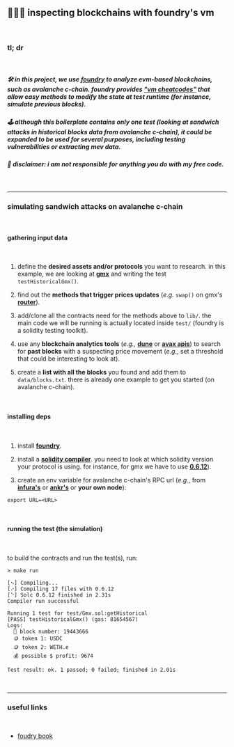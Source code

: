 ## 🧱👵🏽 inspecting blockchains with foundry's vm

<br>

### tl; dr

<br>

##### 🛠 in this project, we use [foundry](https://github.com/foundry-rs/foundry) to analyze evm-based blockchains, such as avalanche c-chain. foundry provides **["vm cheatcodes"](https://www.paradigm.xyz/2021/12/introducing-the-foundry-ethereum-development-toolbox#you-should-be-able-to-override-vm-state-in-your-tests)** that allow easy methods to modify the state at test runtime (for instance, simulate previous blocks).


##### 🕹 although this boilerplate contains only one test (looking at sandwich attacks in historical blocks data from avalanche c-chain), it could be expanded to be used for several purposes, including testing vulnerabilities or extracting mev data.

##### 🚨 disclaimer: i am not responsible for anything you do with my free code.


<br>

----
### simulating sandwich attacks on avalanche c-chain

<br>

#### gathering input data

<br>

1. define the **desired assets and/or protocols** you want to research. in this example, we are looking at **[gmx](https://github.com/gmx-io/gmx-contracts)** and writing the test `testHistoricalGmx()`.

2. find out the **methods that trigger prices updates** (*e.g.* `swap()` on gmx's **[router](https://github.com/gmx-io/gmx-contracts/blob/master/contracts/core/Router.sol#L88)**).

2. add/clone all the contracts need for the methods above to `lib/`. the main code we will be running is actually located inside `test/` (foundry is a solidity testing toolkit).

3. use any **blockchain analytics tools** (*e.g.,* **[dune](https://dune.com/home)** or **[avax apis](https://docs.avax.network/apis/avalanchego/public-api-server)**) to search for **past blocks** with a suspecting price movement (*e.g.,* set a threshold that could be interesting to look at). 

4. create a **list with all the blocks** you found and add them to `data/blocks.txt`. there is already one example to get you started (on avalanche c-chain).

<br>


#### installing deps

<br>

1. install **[foundry](https://book.getfoundry.sh/getting-started/installation)**.

2. install a **[solidity compiler](https://docs.soliditylang.org/en/latest/installing-solidity.html#installing-the-solidity-compiler)**. you need to look at which solidity version your protocol is using. for instance, for gmx we have to use **[0.6.12](https://github.com/gmx-io/gmx-contracts/blob/master/contracts/core/VaultPriceFeed.sol#L11)**).

3. create an env variable for avalanche c-chain's RPC url (*e.g.*, from **[infura's](https://avalanche-mainnet.infura.io/v3/)** or **[ankr's](https://www.ankr.com/rpc/avalanche/)** or **your own node**):

```
export URL=<URL>
```

<br>

#### running the test (the simulation)

<br>

to build the contracts and run the test(s), run:

```
> make run

[⠢] Compiling...
[⠔] Compiling 17 files with 0.6.12
[⠑] Solc 0.6.12 finished in 2.31s
Compiler run successful

Running 1 test for test/Gmx.sol:getHistorical
[PASS] testHistoricalGmx() (gas: 81654567)
Logs:
  🧱 block number: 19443666
  🪙 token 1: USDC
  🪙 token 2: WETH.e
  💰 possible $ profit: 9674

Test result: ok. 1 passed; 0 failed; finished in 2.01s
```

<br>


----

### useful links

<br>

* [foudry book](https://book.getfoundry.sh/)


